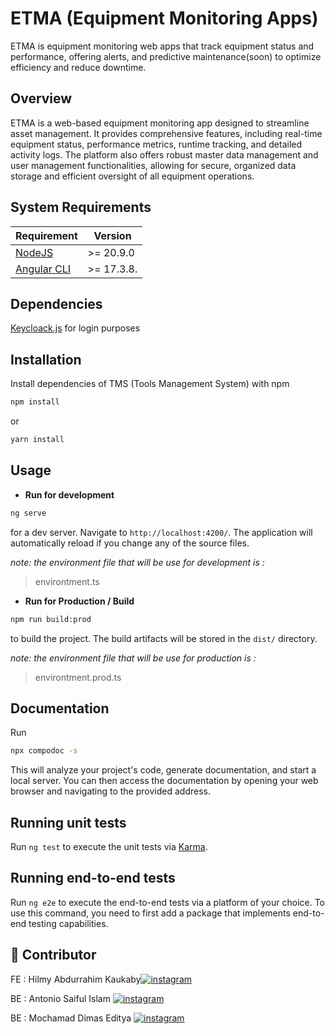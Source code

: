 
# ETMA (Equipment Monitoring Apps)

ETMA is equipment monitoring web apps that track equipment status and performance, offering alerts, and predictive maintenance(soon) to optimize efficiency and reduce downtime.


## Overview

ETMA is a web-based equipment monitoring app designed to streamline asset management. It provides comprehensive features, including real-time equipment status, performance metrics, runtime tracking, and detailed activity logs. The platform also offers robust master data management and user management functionalities, allowing for secure, organized data storage and efficient oversight of all equipment operations.


## System Requirements

Requirement  | Version
------------- | -------------
[NodeJS](https://github.com/nodejs)  | >= 20.9.0
[Angular CLI](https://github.com/angular/angular-cli)   | >= 17.3.8.


## Dependencies
[Keycloack.js](https://github.com/keycloak/keycloak) for login purposes


## Installation
Install dependencies of TMS (Tools Management System) with npm
 
```bash
npm install
```

or

```bash
yarn install
```

## Usage

 - **Run for development**

```bash
ng serve
```

for a dev server. Navigate to `http://localhost:4200/`.
The application will automatically reload if you change any of the source files.

*note: the environment file that will be use for development is :* 

> environtment.ts

- **Run for Production / Build**

```bash
npm run build:prod
```
to build the project. The build artifacts will be stored in the `dist/` directory.

*note: the environment file that will be use for production is :*

> environtment.prod.ts


## Documentation
Run

```bash
npx compodoc -s
```

This will analyze your project's code, generate documentation, and start a local server. You can then access the documentation by opening your web browser and navigating to the provided address.


## Running unit tests

Run `ng test` to execute the unit tests via [Karma](https://karma-runner.github.io).

## Running end-to-end tests

Run `ng e2e` to execute the end-to-end tests via a platform of your choice. To use this command, you need to first add a package that implements end-to-end testing capabilities.


## 🚀 Contributor

FE : Hilmy Abdurrahim Kaukaby[![instagram](https://img.shields.io/badge/instagram-D50C3F?style=for-the-badge&logo=instagram&logoColor=white)](https://www.instagram.com/abdurrahimhilmy/)

BE : Antonio Saiful Islam [![instagram](https://img.shields.io/badge/instagram-D50C3F?style=for-the-badge&logo=instagram&logoColor=white)](https://www.instagram.com/antoniosai/)

BE : Mochamad Dimas Editya  [![instagram](https://img.shields.io/badge/instagram-D50C3F?style=for-the-badge&logo=instagram&logoColor=white)](https://www.instagram.com/dimaseditiya/)



